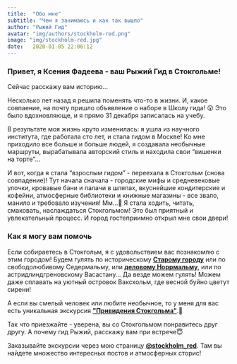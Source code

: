 ```yaml
---
title:  "Обо мне"
subtitle: "Чем я занимаюсь и как так вышло"
author: "Рыжий Гид"
avatar: "img/authors/stockholm-red.png"
image: "img/stockholm-red.jpg"
date:   2020-01-05 22:06:12
---
```


### Привет, я Ксения Фадеева - ваш Рыжий Гид в Стокгольме!

Сейчас расскажу вам историю...

Несколько лет назад я решила поменять что-то в жизни. И, какое совпаение, на почту пришло объявление о наборе в Школу 
гида! 😲 Это было вдохновляюще, и я прямо 31 декабря записалась на учебу.

В результате моя жизнь круто изменилась: я ушла из научного института, где работала сто лет, и стала гидом в Москве! 
Ко мне приходило все больше и больше людей, я создавала необычные маршруты, вырабатывала авторский стиль и находила 
свои “вишенки на торте”...

И вот, когда я стала “взрослым гидом” - переехала в Стокгольм (снова совпадение)!
Тут начала сначала - городские мифы и средневековые улочки, кровавые бани и палачи в шляпах, вкуснейшие кондитерские и 
кофейни, атмосферные библиотеки и книжные магазины - все звало, манило и требовало изучения! Мм...🤗
Я стала ходить, читать, смаковать, наслаждаться Стокгольмом! Это был приятный и увлекательный процесс. И город 
гостеприимно открыл мне свои двери!

### Как я могу вам помочь
Если собираетесь в Стокгольм, я с удовольствием вас познакомлю с этим городом! Будем гулять по историческому [**Старому 
городу**](#/2020/01/04/04-tour-old-town) или по свободолюбивому Седермальму, или 
[**деловому Норрмальму**](#/2020/01/04/03-tour-modern), или по астридлиндгреновскому Васастану... 
Да везде можем гулять! Можем даже сплавать на уютный островок Ваксхольм, где весной буйно цветут сирени!

А если вы смелый человек или любите необычное, то у меня для вас есть уникальная экскурсия 
[**"Привидения Стокгольма"**](#/2020/01/04/01-tour-ghost).👻

Так что приезжайте - уверена, вы со Стокгольмом понравитесь друг другу. А почему гид Рыжий, расскажу вам при встрече😇

Заказывайте экскурсии через мою страницу [**@stockholm_red**](https://www.instagram.com/stockholm_red/). 
Там вы найдете множество интересных постов и атмосферных сторис!
